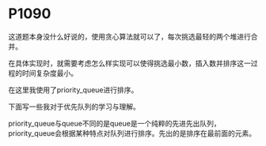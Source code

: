 # P1090

这道题本身没什么好说的，使用贪心算法就可以了，每次挑选最轻的两个堆进行合并。

在具体实现时，就需要考虑怎么样实现可以使得挑选最小数，插入数并排序这一过程的时间复杂度最小。

在这里我使用了priority_queue进行排序。

下面写一些我对于优先队列的学习与理解。

priority_queue与queue不同的是queue是一个纯粹的先进先出队列，priority_queue会根据某种特点对队列进行排序。先出的是排序在最前面的元素。

